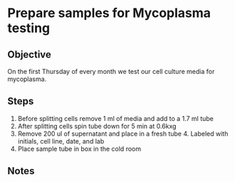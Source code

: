 # Prepare samples for Mycoplasma testing

## Objective
On the first Thursday of every month we test our cell culture media for mycoplasma.

## Steps
1. Before splitting cells remove 1 ml of media and add to a 1.7 ml tube
2. After splitting cells spin tube down for 5 min at 0.6kxg
3. Remove 200 ul of supernatant and place in a fresh tube 
	4. Labeled with initials, cell line, date, and lab
4. Place sample tube in box in the cold room

## Notes
